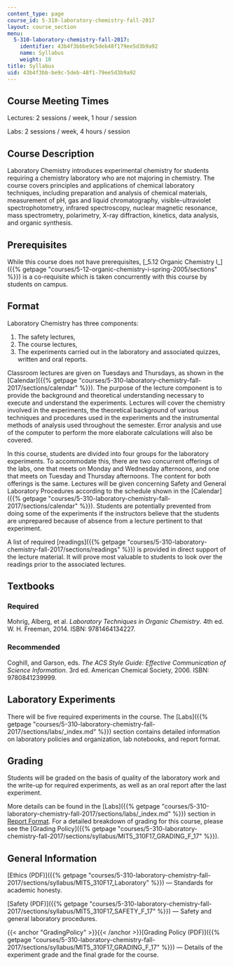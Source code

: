 ```yaml
---
content_type: page
course_id: 5-310-laboratory-chemistry-fall-2017
layout: course_section
menu:
  5-310-laboratory-chemistry-fall-2017:
    identifier: 43b4f3bbbe9c5deb48f179ee5d3b9a92
    name: Syllabus
    weight: 10
title: Syllabus
uid: 43b4f3bb-be9c-5deb-48f1-79ee5d3b9a92
---
```


Course Meeting Times
--------------------

Lectures: 2 sessions / week, 1 hour / session

Labs: 2 sessions / week, 4 hours / session

Course Description
------------------

Laboratory Chemistry introduces experimental chemistry for students requiring a chemistry laboratory who are not majoring in chemistry. The course covers principles and applications of chemical laboratory techniques, including preparation and analysis of chemical materials, measurement of pH, gas and liquid chromatography, visible-ultraviolet spectrophotometry, infrared spectroscopy, nuclear magnetic resonance, mass spectrometry, polarimetry, X-ray diffraction, kinetics, data analysis, and organic synthesis.

Prerequisites
-------------

While this course does not have prerequisites, [\_5.12 Organic Chemistry I\_]({{% getpage "courses/5-12-organic-chemistry-i-spring-2005/sections" %}}) is a co-requisite which is taken concurrently with this course by students on campus.

Format
------

Laboratory Chemistry has three components:

1.  The safety lectures,
2.  The course lectures,
3.  The experiments carried out in the laboratory and associated quizzes, written and oral reports.

Classroom lectures are given on Tuesdays and Thursdays, as shown in the [Calendar]({{% getpage "courses/5-310-laboratory-chemistry-fall-2017/sections/calendar" %}}). The purpose of the lecture component is to provide the background and theoretical understanding necessary to execute and understand the experiments. Lectures will cover the chemistry involved in the experiments, the theoretical background of various techniques and procedures used in the experiments and the instrumental methods of analysis used throughout the semester. Error analysis and use of the computer to perform the more elaborate calculations will also be covered.

In this course, students are divided into four groups for the laboratory experiments. To accommodate this, there are two concurrent offerings of the labs, one that meets on Monday and Wednesday afternoons, and one that meets on Tuesday and Thursday afternoons. The content for both offerings is the same. Lectures will be given concerning Safety and General Laboratory Procedures according to the schedule shown in the [Calendar]({{% getpage "courses/5-310-laboratory-chemistry-fall-2017/sections/calendar" %}}). Students are potentially prevented from doing some of the experiments if the instructors believe that the students are unprepared because of absence from a lecture pertinent to that experiment.

A list of required [readings]({{% getpage "courses/5-310-laboratory-chemistry-fall-2017/sections/readings" %}}) is provided in direct support of the lecture material. It will prove most valuable to students to look over the readings prior to the associated lectures.

Textbooks
---------

### Required

Mohrig, Alberg, et al. _Laboratory Techniques in Organic Chemistry_. 4th ed. W. H. Freeman, 2014. ISBN: 9781464134227.

### Recommended

Coghill, and Garson, eds. _The ACS Style Guide: Effective Communication of Science Information_. 3rd ed. American Chemical Society, 2006. ISBN: 9780841239999.

Laboratory Experiments
----------------------

There will be five required experiments in the course. The [Labs]({{% getpage "courses/5-310-laboratory-chemistry-fall-2017/sections/labs/_index.md" %}}) section contains detailed information on laboratory policies and organization, lab notebooks, and report format.

Grading
-------

Students will be graded on the basis of quality of the laboratory work and the write-up for required experiments, as well as an oral report after the last experiment.

More details can be found in the [Labs]({{% getpage "courses/5-310-laboratory-chemistry-fall-2017/sections/labs/_index.md" %}}) section in [Report Format](/courses/chemistry/5-310-laboratory-chemistry-fall-2017/labs#ReportFormat). For a detailed breakdown of grading for this course, please see the [Grading Policy]({{% getpage "courses/5-310-laboratory-chemistry-fall-2017/sections/syllabus/MIT5_310F17_GRADING_F_17" %}}).

General Information
-------------------

[Ethics (PDF)]({{% getpage "courses/5-310-laboratory-chemistry-fall-2017/sections/syllabus/MIT5_310F17_Laboratory" %}}) — Standards for academic honesty.

[Safety (PDF)]({{% getpage "courses/5-310-laboratory-chemistry-fall-2017/sections/syllabus/MIT5_310F17_SAFETY_F_17" %}}) — Safety and general laboratory procedures.

{{< anchor "GradingPolicy" >}}{{< /anchor >}}[Grading Policy (PDF)]({{% getpage "courses/5-310-laboratory-chemistry-fall-2017/sections/syllabus/MIT5_310F17_GRADING_F_17" %}}) — Details of the experiment grade and the final grade for the course.